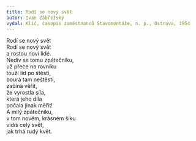 ```yaml
---
title: Rodí se nový svět
autor: Ivan Zábřežský
vydal: Klíč, časopis zaměstnanců Stavomontáže, n. p., Ostrava, 1954
---
```



Rodí se nový svět   
Rodí se nový svět  
a rostou noví lidé.  
Nediv se tomu zpátečníku,  
už přece na rovníku   
touží lid po štěstí,  
bourá tam neštěstí,  
začíná věřit,  
že vyrostla síla,  
která jeho díla   
počala jinak měřit!   
A milý zpátečníku,   
v tom novém, krásném šiku   
vidíš celý svět,   
jak trhá rudý květ.

